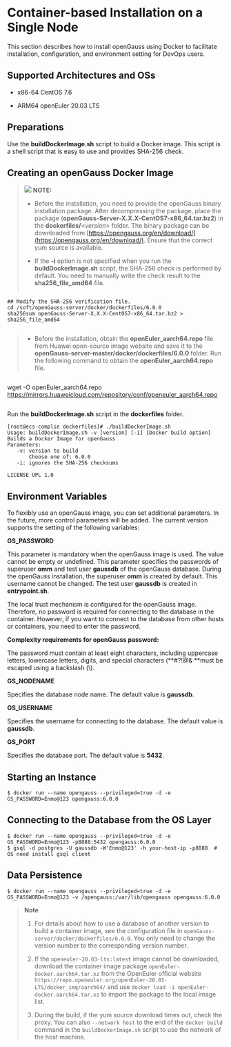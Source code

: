 # Container-based Installation on a Single Node <a name="EN-US_TOPIC_0289899741"></a>

This section describes how to install openGauss using Docker to facilitate installation, configuration, and environment setting for DevOps users.

## Supported Architectures and OSs<a name="en-us_topic_0283136491_section1017214481014"></a>

-   x86-64 CentOS 7.6

-   ARM64 openEuler 20.03 LTS

## Preparations<a name="en-us_topic_0283136491_section260555142417"></a>

Use the  **buildDockerImage.sh**  script to build a Docker image. This script is a shell script that is easy to use and provides SHA-256 check.

## Creating an openGauss Docker Image<a name="en-us_topic_0283136491_section159607494319"></a>

>![](public_sys-resources/icon-note.gif) **NOTE:** 
>
> -   Before the installation, you need to provide the openGauss binary installation package. After decompressing the package, place the package \(**openGauss-Server-X.X.X-CentOS7-x86_64.tar.bz2**\) in the  **dockerfiles/**<*version*\> folder. The binary package can be downloaded from  [https://opengauss.org/en/download/](https://opengauss.org/en/download/). Ensure that the correct yum source is available.
>
> -   If the  **-i**  option is not specified when you run the  **buildDockerImage.sh**  script, the SHA-256 check is performed by default. You need to manually write the check result to the  **sha256\_file\_amd64**  file.
>    ```
    ## Modify the SHA-256 verification file.
    cd /soft/openGauss-server/docker/dockerfiles/6.0.0
    sha256sum openGauss-Server-X.X.X-CentOS7-x86_64.tar.bz2 > sha256_file_amd64 
>   ```

> -   Before the installation, obtain the  **openEuler\_aarch64.repo**  file from Huawei open-source image website and save it to the  **openGauss-server-master/docker/dockerfiles/6.0.0**  folder. Run the following command to obtain the  **openEuler\_aarch64.repo**  file.

>    ```
   wget -O openEuler_aarch64.repo https://mirrors.huaweicloud.com/repository/conf/openeuler_aarch64.repo
>    ```

Run the  **buildDockerImage.sh**  script in the  **dockerfiles**  folder.

```
[root@ecs-complie dockerfiles]# ./buildDockerImage.sh
Usage: buildDockerImage.sh -v [version] [-i] [Docker build option]
Builds a Docker Image for openGauss
Parameters:
   -v: version to build
       Choose one of: 6.0.0
   -i: ignores the SHA-256 checksums

LICENSE UPL 1.0
```

## Environment Variables<a name="en-us_topic_0283136491_section14764166174816"></a>

To flexibly use an openGauss image, you can set additional parameters. In the future, more control parameters will be added. The current version supports the setting of the following variables:

**GS\_PASSWORD**

This parameter is mandatory when the openGauss image is used. The value cannot be empty or undefined. This parameter specifies the passwords of superuser  **omm**  and test user  **gaussdb**  of the openGauss database. During the openGauss installation, the superuser  **omm**  is created by default. This username cannot be changed. The test user  **gaussdb**  is created in  **entrypoint.sh**.

The local trust mechanism is configured for the openGauss image. Therefore, no password is required for connecting to the database in the container. However, if you want to connect to the database from other hosts or containers, you need to enter the password.

**Complexity requirements for openGauss password:**

The password must contain at least eight characters, including uppercase letters, lowercase letters, digits, and special characters \(**\#?!@$%^&\*-**\).  **!$& **must be escaped using a backslash \(\\\).

**GS\_NODENAME**

Specifies the database node name. The default value is  **gaussdb**.

**GS\_USERNAME**

Specifies the username for connecting to the database. The default value is  **gaussdb**.

**GS\_PORT**

Specifies the database port. The default value is  **5432**.

## Starting an Instance<a name="en-us_topic_0283136491_section148176206211"></a>

```
$ docker run --name opengauss --privileged=true -d -e GS_PASSWORD=Enmo@123 opengauss:6.0.0
```

## Connecting to the Database from the OS Layer<a name="en-us_topic_0283136491_section53753141964"></a>

```
$ docker run --name opengauss --privileged=true -d -e GS_PASSWORD=Enmo@123 -p8888:5432 opengauss:6.0.0
$ gsql -d postgres -U gaussdb -W'Enmo@123' -h your-host-ip -p8888  # OS need install gsql client
```

## Data Persistence<a name="en-us_topic_0283136491_section973016196416"></a>

```
$ docker run --name opengauss --privileged=true -d -e GS_PASSWORD=Enmo@123 -v /opengauss:/var/lib/opengauss opengauss:6.0.0
```

>**Note**
>
>1. For details about how to use a database of another version to build a container image, see the configuration file in `openGauss-server/docker/dockerfiles/6.0.0`. You only need to change the version number to the corresponding version number.
>
>2. If the `openeuler-20.03-lts:latest` image cannot be downloaded, download the container image package `openEuler-docker.aarch64.tar.xz` from the OpenEuler official website `https://repo.openeuler.org/openEuler-20.03-LTS/docker_img/aarch64/` and use `docker load -i openEuler-docker.aarch64.tar.xz` to import the package to the local image list.
>
>3. During the build, if the yum source download times out, check the proxy. You can also `--network host` to the end of the `docker build` command in the `buildDockerImage.sh` script to use the network of the host machine.
